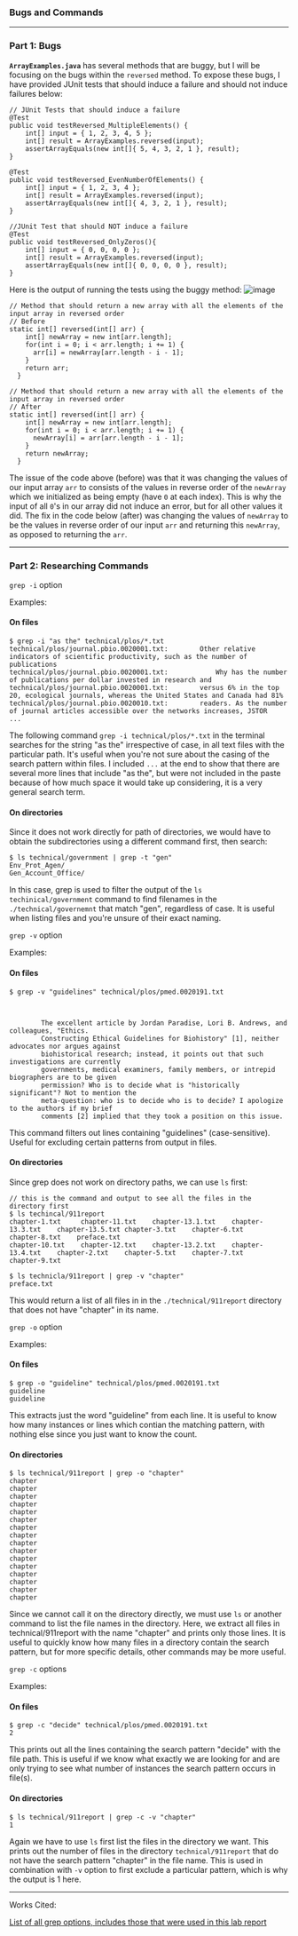 ### Bugs and Commands

---

### Part 1: Bugs

**`ArrayExamples.java`** has several methods that are buggy, but I will be focusing on the bugs within the `reversed` method. To expose these bugs, I have provided JUnit tests that should induce a failure and should not induce failures below:

```
// JUnit Tests that should induce a failure
@Test
public void testReversed_MultipleElements() {
    int[] input = { 1, 2, 3, 4, 5 };
    int[] result = ArrayExamples.reversed(input);
    assertArrayEquals(new int[]{ 5, 4, 3, 2, 1 }, result);
}

@Test
public void testReversed_EvenNumberOfElements() {
    int[] input = { 1, 2, 3, 4 };
    int[] result = ArrayExamples.reversed(input);
    assertArrayEquals(new int[]{ 4, 3, 2, 1 }, result);
}
```
```
//JUnit Test that should NOT induce a failure
@Test
public void testReversed_OnlyZeros(){
    int[] input = { 0, 0, 0, 0 };
    int[] result = ArrayExamples.reversed(input);
    assertArrayEquals(new int[]{ 0, 0, 0, 0 }, result);
}
```

Here is the output of running the tests using the buggy method:
![image](https://github.com/cnidyllic/lab-3/assets/146884284/36fc12d5-b1da-42dc-b600-3726c9c50219)

```
// Method that should return a new array with all the elements of the input array in reversed order
// Before
static int[] reversed(int[] arr) {
    int[] newArray = new int[arr.length];
    for(int i = 0; i < arr.length; i += 1) {
      arr[i] = newArray[arr.length - i - 1];
    }
    return arr;
  }
```
```
// Method that should return a new array with all the elements of the input array in reversed order
// After
static int[] reversed(int[] arr) {
    int[] newArray = new int[arr.length];
    for(int i = 0; i < arr.length; i += 1) {
      newArray[i] = arr[arr.length - i - 1];
    }
    return newArray;
  }
```

The issue  of the code above (before) was that it was changing the values of our input array `arr` to consists of the values in reverse order of the `newArray` which we initialized as being empty (have `0` at each index). This is why the input of all `0`'s in our array did not induce an error, but for all other values it did. The fix in the code below (after) was changing the values of `newArray` to be the values in reverse order of our input `arr` and returning this `newArray`, as opposed to returning the `arr`.

---

### Part 2: Researching Commands

`grep -i` option

Examples:
#### On files

```
$ grep -i "as the" technical/plos/*.txt
technical/plos/journal.pbio.0020001.txt:        Other relative indicators of scientific productivity, such as the number of publications
technical/plos/journal.pbio.0020001.txt:            Why has the number of publications per dollar invested in research and
technical/plos/journal.pbio.0020001.txt:        versus 6% in the top 20, ecological journals, whereas the United States and Canada had 81%
technical/plos/journal.pbio.0020010.txt:        readers. As the number of journal articles accessible over the networks increases, JSTOR
...
```
The following command `grep -i technical/plos/*.txt` in the terminal searches for the string "as the" irrespective of case, in all text files with the particular path. It's useful when you're not sure about the casing of the search pattern within files. I included `...` at the end to show that there are several more lines that include "as the", but were not included in the paste because of how much space it would take up considering, it is a very general search term.

#### On directories

Since it does not work directly for path of directories, we would have to obtain the subdirectories using a different command first, then search:

```
$ ls technical/government | grep -t "gen"
Env_Prot_Agen/
Gen_Account_Office/
```
In this case, grep is used to filter the output of the `ls techinical/government` command to find filenames in the  `./technical/governemnt` that match "gen", regardless of case. It is useful when listing files and you're unsure of their exact naming.

`grep -v` option

Examples:
#### On files

```
$ grep -v "guidelines" technical/plos/pmed.0020191.txt



        The excellent article by Jordan Paradise, Lori B. Andrews, and colleagues, "Ethics.
        Constructing Ethical Guidelines for Biohistory" [1], neither advocates nor argues against
        biohistorical research; instead, it points out that such investigations are currently
        governments, medical examiners, family members, or intrepid biographers are to be given
        permission? Who is to decide what is "historically significant"? Not to mention the
        meta-question: who is to decide who is to decide? I apologize to the authors if my brief
        comments [2] implied that they took a position on this issue.
```
This command filters out lines containing "guidelines" (case-sensitive). Useful for excluding certain patterns from output in files.

#### On directories

Since grep does not work on directory paths, we can use `ls` first:

```
// this is the command and output to see all the files in the directory first
$ ls techincal/911report
chapter-1.txt     chapter-11.txt    chapter-13.1.txt    chapter-13.3.txt    chapter-13.5.txt chapter-3.txt    chapter-6.txt    chapter-8.txt    preface.txt
chapter-10.txt    chapter-12.txt    chapter-13.2.txt    chapter-13.4.txt    chapter-2.txt    chapter-5.txt    chapter-7.txt    chapter-9.txt
```
```
$ ls technicla/911report | grep -v "chapter"
preface.txt
```
This would return a list of all files in in the `./technical/911report` directory that does not have "chapter" in its name.

`grep -o` option

Examples:
#### On files

```
$ grep -o "guideline" technical/plos/pmed.0020191.txt
guideline
guideline
```
This extracts just the word "guideline" from each line. It is useful to know how many instances or lines which contian the matching pattern, with nothing else since you just want to know the count.

#### On directories

```
$ ls technical/911report | grep -o "chapter"
chapter
chapter
chapter
chapter
chapter
chapter
chapter
chapter
chapter
chapter
chapter
chapter
chapter
chapter
chapter
chapter
```

Since we cannot call it on the directory directly, we must use `ls` or another command to list the file names in the directory. Here, we extract all files in technical/911report with the name "chapter" and prints only those lines. It is useful to quickly know how many files in a directory contain the search pattern, but for more specific details, other commands may be more useful.

`grep -c` options

Examples:
#### On files

```
$ grep -c "decide" technical/plos/pmed.0020191.txt
2
```
This prints out all the lines containing the search pattern "decide" with the file path. This is useful if we know what exactly we are looking for and are only trying to see what number of instances the search pattern occurs in file(s).

#### On directories

```
$ ls technical/911report | grep -c -v "chapter"
1
```
Again we have to use `ls` first list the files in the directory we want. This prints out the number of files in the directory `technical/911report` that do not have the search pattern "chapter" in the file name. This is used in combination with `-v` option to first exclude a particular pattern, which is why the output is 1 here.

---

Works Cited:

[List of all grep options, includes those that were used in this lab report](https://man7.org/linux/man-pages/man1/grep.1.html)




